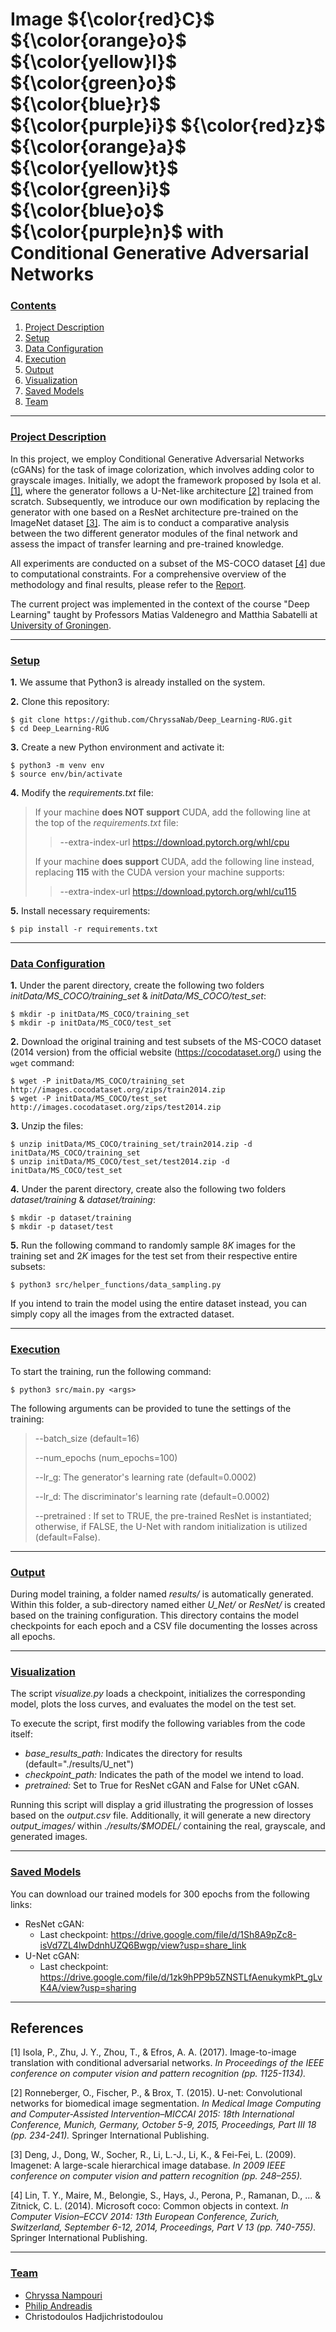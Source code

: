 # Image ${\color{red}C}$ ${\color{orange}o}$ ${\color{yellow}l}$ ${\color{green}o}$ ${\color{blue}r}$ ${\color{purple}i}$ ${\color{red}z}$ ${\color{orange}a}$ ${\color{yellow}t}$ ${\color{green}i}$ ${\color{blue}o}$ ${\color{purple}n}$ with <br /> Conditional Generative Adversarial Networks

### [**Contents**](#)
1. [Project Description](#descr)
1. [Setup](#setup)
2. [Data Configuration](#dataset)
3. [Execution](#execution)
4. [Output](#output)
5. [Visualization](#visualization)
6. [Saved Models](#trained)
7. [Team](#team)

---

### [**Project Description**](#) <a name="descr"></a>

In this project, we employ Conditional Generative Adversarial Networks (cGANs) for the task of image colorization, which involves adding color to grayscale images. Initially, we adopt the framework proposed by Isola et al. [[1]](#1), where the generator follows a U-Net-like architecture [[2]](#2) trained from scratch. Subsequently, we introduce our own modification by replacing the generator with one based on a ResNet architecture pre-trained on the ImageNet dataset [[3]](#3). The aim is to conduct a comparative analysis between the two different generator modules of the final network and assess the impact of transfer learning and pre-trained knowledge.

All experiments are conducted on a subset of the MS-COCO dataset [[4]](#4) due to computational constraints. For a comprehensive overview of the methodology and final results, please refer to the [Report](https://github.com/ChryssaNab/Deep_Learning-RUG/blob/main/report/Image_Colorization_with_CGANs.pdf). 

The current project was implemented in the context of the course "Deep Learning" taught by Professors Matias Valdenegro and Matthia Sabatelli at [University of Groningen](https://www.rug.nl/?lang=en). 

---

### [**Setup**](#) <a name="setup"></a>

**1.** We assume that Python3 is already installed on the system.


**2.** Clone this repository:

``` shell
$ git clone https://github.com/ChryssaNab/Deep_Learning-RUG.git
$ cd Deep_Learning-RUG
```

**3.** Create a new Python environment and activate it:

``` shell
$ python3 -m venv env
$ source env/bin/activate
```

**4.** Modify the *requirements.txt* file: 

> If your machine **does NOT support** CUDA, add the following line at the top of the *requirements.txt* file:
>> --extra-index-url https://download.pytorch.org/whl/cpu
>
> If your machine **does support** CUDA, add the following line instead, replacing **115** with the CUDA version your machine supports:
>> --extra-index-url https://download.pytorch.org/whl/cu115

**5.** Install necessary requirements:

``` shell
$ pip install -r requirements.txt
```

---

### [**Data Configuration**](#) <a name="dataset"></a>

**1.** Under the parent directory, create the following two folders *initData/MS_COCO/training_set* & *initData/MS_COCO/test_set*:

``` shell
$ mkdir -p initData/MS_COCO/training_set
$ mkdir -p initData/MS_COCO/test_set
```

**2.** Download the original training and test subsets of the MS-COCO dataset (2014 version) from the official website (https://cocodataset.org/) using the `wget` command:

``` shell
$ wget -P initData/MS_COCO/training_set http://images.cocodataset.org/zips/train2014.zip
$ wget -P initData/MS_COCO/test_set http://images.cocodataset.org/zips/test2014.zip
```

**3.** Unzip the files:
``` shell
$ unzip initData/MS_COCO/training_set/train2014.zip -d initData/MS_COCO/training_set
$ unzip initData/MS_COCO/test_set/test2014.zip -d initData/MS_COCO/test_set
```

**4.** Under the parent directory, create also the following two folders *dataset/training* & *dataset/training*:

``` shell
$ mkdir -p dataset/training
$ mkdir -p dataset/test
```

**5.** Run the following command to randomly sample 8*K* images for the training set and 2*K* images for the test set from their respective entire subsets:

``` shell
$ python3 src/helper_functions/data_sampling.py
```

If you intend to train the model using the entire dataset instead, you can simply copy all the images from the extracted dataset.

---

### [**Execution**](#) <a name="execution"></a>

To start the training, run the following command: 

``` shell
$ python3 src/main.py <args>
```

The following arguments can be provided to tune the settings of the training:

> --batch_size (default=16)
> 
> --num_epochs (num_epochs=100)
> 
> --lr_g: The generator's learning rate (default=0.0002)
> 
> --lr_d: The discriminator's learning rate (default=0.0002)
> 
> --pretrained : If set to TRUE, the pre-trained ResNet is instantiated; otherwise, if FALSE, the U-Net with random initialization is utilized (default=False).


---

### [**Output**](#) <a name="output"></a>

During model training, a folder named *results/* is automatically generated. Within this folder, a sub-directory named either *U_Net/* or *ResNet/* is created based on the training configuration. This directory contains the model checkpoints for each epoch and a CSV file documenting the losses across all epochs.

---
### [**Visualization**](#) <a name="visualization"></a>

The script *visualize.py* loads a checkpoint, initializes the corresponding model, plots the loss curves, and evaluates the model on the test set.

To execute the script, first modify the following variables from the code itself:
- *base_results_path:*  Indicates the directory for results (default="./results/U_net")
- *checkpoint_path:* Indicates the path of the model we intend to load.
- *pretrained:* Set to True for ResNet cGAN and False for UNet cGAN.
  
Running this script will display a grid illustrating the progression of losses based on the *output.csv* file. Additionally, it will generate a new directory *output_images/* within *./results/$MODEL/* containing the real, grayscale, and generated images.

---

### [**Saved Models**](#) <a name="trained"></a>

You can download our trained models for 300 epochs from the following links:
- ResNet cGAN: 
  - Last checkpoint: https://drive.google.com/file/d/1Sh8A9pZc8-isVd7ZL4lwDdnhUZQ6Bwgp/view?usp=share_link
- U-Net cGAN: 
  - Last checkpoint: https://drive.google.com/file/d/1zk9hPP9b5ZNSTLfAenukymkPt_gLvK4A/view?usp=sharing
    
---

## References
<a id="1">[1]</a> 
Isola, P., Zhu, J. Y., Zhou, T., & Efros, A. A. (2017). Image-to-image translation with conditional adversarial networks. *In Proceedings of the IEEE conference on computer vision and pattern recognition (pp. 1125-1134).*

<a id="2">[2]</a> 
Ronneberger, O., Fischer, P., & Brox, T. (2015). U-net: Convolutional networks for biomedical image segmentation. *In Medical Image Computing and Computer-Assisted Intervention–MICCAI 2015: 18th International Conference, Munich, Germany, October 5-9, 2015, Proceedings, Part III 18 (pp. 234-241).* Springer International Publishing.

<a id="3">[3]</a> 
Deng, J., Dong, W., Socher, R., Li, L.-J., Li, K., & Fei-Fei, L. (2009). Imagenet: A large-scale hierarchical image database. *In 2009 IEEE conference on computer vision and pattern recognition (pp. 248–255).*

<a id="4">[4]</a> 
Lin, T. Y., Maire, M., Belongie, S., Hays, J., Perona, P., Ramanan, D., ... & Zitnick, C. L. (2014). Microsoft coco: Common objects in context. *In Computer Vision–ECCV 2014: 13th European Conference, Zurich, Switzerland, September 6-12, 2014, Proceedings, Part V 13 (pp. 740-755).* Springer International Publishing.

---

### [**Team**](#) <a name="team"></a>

- [Chryssa Nampouri](https://github.com/ChryssaNab)
- [Philip Andreadis](https://github.com/philip-andreadis)
- Christodoulos Hadjichristodoulou
